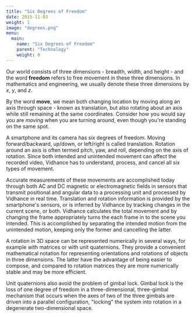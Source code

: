 ```yaml
---
title: "Six Degrees of Freedom"
date: 2015-11-03
weight: 1
image: "degrees.png"
menu:
  main:
    name: "Six Degrees of Freedom"
    parent: "Technology"
    weight: 0
---
```

Our world consists of three dimensions - breadth, width, and height - and the word **freedom** refers to free movement in these three dimensions. In mathematics and engineering, we usually denote these three dimensions by *x*, *y*, and *z*.

By the word **move**, we mean both changing location by moving along an axis through space - known as translation, but also rotating about an axis while still remaining at the same coordinates. Consider how you would say you are *moving* when you are turning around, even though you're standing on the same spot.
<!--more-->
A smartphone and its camera has six degrees of freedom. Moving forward/backward, up/down, or left/right is called translation. Rotation around an axis is often termed pitch, yaw, and roll, depending on the axis of rotation. Since both intended and unintended movement can affect the recorded video, Vidhance has to understand, process, and cancel all six types of movement.

 Accurate measurements of these movements are accomplished today through both AC and DC magnetic or electromagnetic fields in sensors that transmit positional and angular data to a processing unit and processed by Vidhance in real time. Translation and rotation information is provided by the smartphone's sensors, or is inferred by Vidhance by tracking changes in the current scene, or both. Vidhance calculates the total movement and by changing the frame appropriately turns the each frame in to the scene you intended. This is accomplished by separating the intended motion from the unintended motion, keeping only the former and cancelling the latter.

A rotation in 3D space can be represented numerically in several ways, for example with matrices or with unit quaternions. They provide a convenient mathematical notation for representing orientations and rotations of objects in three dimensions. The latter have the advantage of being easier to compose, and compared to rotation matrices they are more numerically stable and may be more efficient.

Unit quaternions also avoid the problem of gimbal lock. Gimbal lock is the loss of one degree of freedom in a three-dimensional, three-gimbal mechanism that occurs when the axes of two of the three gimbals are driven into a parallel configuration, "locking" the system into rotation in a degenerate two-dimensional space.
